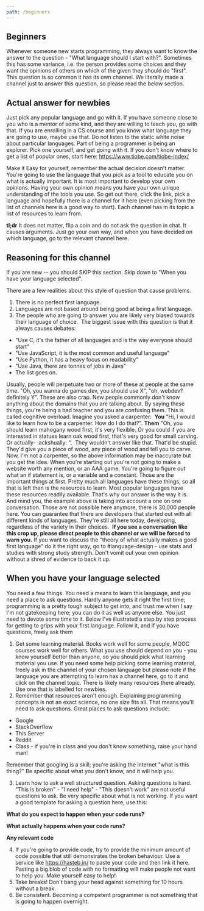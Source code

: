```yaml
---
path: /beginners
---
```


## Beginners

Whenever someone new starts programming, they always want to know the answer to the question - "What language should I start with?". Sometimes this has some variance, i.e. the person provides some choices and they want the opinions of others on which of the given they should do "first". This question is so common it has its own channel. We literally made a channel just to answer this question, so please read the below section.

## Actual answer for newbies

Just pick any popular language and go with it. If you have someone close to you who is a mentor of some kind, and they are willing to teach you, go with that. If you are enrolling in a CS course and you know what language they are going to use, maybe use that. Do not listen to the static white noise about particular languages. Part of being a programmer is being an explorer. Pick one yourself, and get going with it. If you don't know where to get a list of popular ones, start here: https://www.tiobe.com/tiobe-index/

Make it Easy for yourself, remember the actual decision doesn't matter. You're going to use the language that you pick as a tool to educate you on what is actually important. It is most important to develop your own opinions. Having your own opinion means you have your own unique understanding of the tools you use. So get out there, click the link, pick a language and hopefully there is a channel for it here (even picking from the list of channels here is a good way to start). Each channel has in its topic a list of resources to learn from.

**tl;dr** It does not matter, flip a coin and do not ask the question in chat. It causes arguments. Just go your own way, and when you have decided on which language, go to the relevant channel here.

## Reasoning for this channel

If you are new -- you should SKIP this section. Skip down to "When you have your language selected".

There are a few realities about this style of question that cause problems.

1. There is no perfect first language.
2. Languages are not based around being good at being a first language.
3. The people who are going to answer you are likely very biased towards their language of choice.
   ‎
   The biggest issue with this question is that it always causes debates:

- "Use C, it's the father of all languages and is the way everyone should start"
- "Use JavaScript, it is the most common and useful language"
- "Use Python, it has a heavy focus on readability"
- "Use Java, there are tonnes of jobs in Java"
- The list goes on.

Usually, people will perpetuate two or more of these at people at the same time. "Oh, you wanna do games dev, you should use X", "oh, webdev? definitely Y". These are also crap. New people commonly don't know anything about the domains that you are talking about. By saying these things, you're being a bad teacher and you are confusing them. This is called cognitive overload. Imagine you asked a carpenter:
‎
**You** "Hi, I would like to learn how to be a carpenter. How do I do that?".
**Them** "Oh, you should learn mahogany wood first, it's very flexible. Or you could if you are interested in statues learn oak wood first, that's very good for small carving. Or actually- :ackshually: ".
‎
They wouldn't answer like that. That'd be stupid. They'd give you a piece of wood, any piece of wood and tell you to carve. Now, I'm not a carpenter, so the above information may be inaccurate but you get the idea. When you're starting out you're not going to make a website worth any mention, or an AAA game. You're going to figure out what an if statement is, or a variable and a constant. Those are the important things at first. Pretty much all languages have these things, so all that is left then is the resources to learn. Most popular languages have these resources readily available. That's why our answer is the way it is. And mind you, the example above is taking into account a one on one conversation. Those are not possible here anymore, there is 30,000 people here. You can guarantee that there are developers that started out with all different kinds of languages. They're still all here today, developing, regardless of the variety in their choices.
‎
**If you see a conversation like this crop up, please direct people to this channel or we will be forced to warn you.** If you want to discuss the "theory of what actually makes a good first language" do it the right way, go to #language-design - use stats and studies with strong study strength. Don't vomit out your own opinion without a shred of evidence to back it up.

## When you have your language selected

You need a few things. You need a means to learn this language, and you need a place to ask questions. Hardly anyone gets it right the first time; programming is a pretty tough subject to get into, and trust me when I say I'm not gatekeeping here; you can do it as well as anyone else. You just need to devote some time to it. Below I've illustrated a step by step process for getting to grips with your first language. Follow it, and if you have questions, freely ask them
‎

1. Get some learning material. Books work well for some people, MOOC courses work well for others. What you use should depend on you - you know yourself better than anyone, so you should pick what learning material you use. If you need some help picking some learning material, freely ask in the channel of your chosen language but please note if the language you are attempting to learn has a channel here, go to it and click on the channel topic. There is likely many resources there already. Use one that is labelled for newbies.
   ‎
2. Remember that resources aren't enough. Explaining programming concepts is not an exact science, no one size fits all. That means you'll need to ask questions. Great places to ask questions include:

- Google
- StackOverflow
- This Server
- Reddit
- Class - if you're in class and you don't know something, raise your hand man!

Remember that googling is a skill; you're asking the internet "what is this thing?" Be specific about what you don't know, and it will help you.
‎

3. Learn how to ask a well structured question. Asking questions is hard. "This is broken" - "I need help" - "This doesn't work" are not useful questions to ask. Be very specific about what is not working. If you want a good template for asking a question here, use this:

**What do you expect to happen when your code runs?**

**What actually happens when your code runs?**

**Any relevant code**
‎

4. If you're going to provide code, try to provide the minimum amount of code possible that still demonstrates the broken behaviour. Use a service like https://hasteb.in/ to paste your code and then link it here. Pasting a big blob of code with no formatting will make people not want to help you. Make yourself easy to help!
   ‎
5. Take breaks! Don't bang your head against something for 10 hours without a break.
   ‎
6. Be consistent. Becoming a competent programmer is not something that is going to happen overnight.
